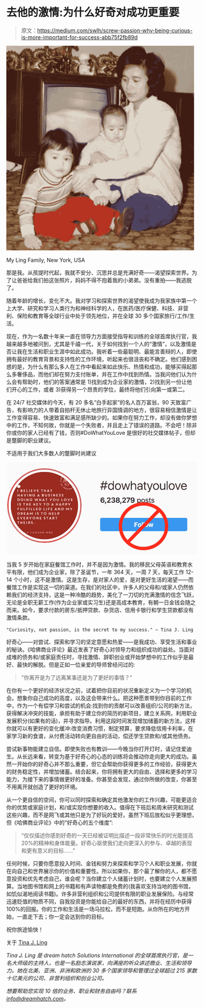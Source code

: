 # 去他的激情:为什么好奇对成功更重要

> 原文：<https://medium.com/swlh/screw-passion-why-being-curious-is-more-important-for-success-abb75f2fb89d>

![](img/1cbbe9a1e2039b9feb891d35f2d3cfa4.png)

My Ling Family, New York, USA

那是我。从孩提时代起，我就不安分、沉思并总是充满好奇——渴望探索世界。为了让爸爸给我们拍这张照片，妈妈不得不抱着我的小弟弟。没有重拍——我逃脱了。

随着年龄的增长，变化不大。我对学习和探索世界的渴望使我成为我家族中第一个上大学、研究和学习人类行为和神经科学的人，在医药/医疗保健、科技、非营利、保险和教育等全球行业中处于领先地位，并在全球 30 多个国家旅行/工作/生活。

现在，作为一名数十年来一直在领导力方面接受指导和训练的全球首席执行官，我越来越多地被问到，尤其是千禧一代，关于如何找到一个人的“激情”，以及激情是否让我在生活和职业生涯中如此成功。我听着一些最聪明、最能言善辩的人，即使拥有最好的教育背景和支持性的工作环境，听起来也很沮丧和不确定。他们感到困惑的是，为什么有那么多人在工作中看起来如此快乐、热情和成功，能够买得起那么多奢侈品，而他们却在努力支付账单，并在工作中找到热情。当我问他们认为什么会有帮助时，他们的答案通常是 1)找到成为企业家的激情，2)找到另一份让他们开心的工作，或者 3)获得另一个昂贵的学位，最终将他们引向第一或第二。

在 24/7 社交媒体的今天，有 20 多名“白手起家”的名人百万富翁，90 天致富广告，有影响力的人带着自拍杆无休止地旅行异国情调的地方，很容易相信激情是让工作变得容易、快速致富和满足感所缺少的。如果你在努力工作，却没有做你梦想中的工作，不知何故，你就是一个失败者，并且走上了错误的道路。不会吧！除非你或你的家人已经有了钱，否则#DoWhatYouLove 是很好的社交媒体帖子，但却是蹩脚的职业建议。

不适用于我们大多数人的蹩脚时尚建议

![](img/37bface4186b05f6a82462fabd651e0f.png)

当我 5 岁开始在家庭餐馆工作时，并不是因为激情。我的移民父母英语和教育水平有限，他们成为企业家，除了圣诞节，一年 364 天，一周 7 天，每天工作 12-14 个小时，这不是激情。这是生存，是对家人的爱，是对更好生活的渴望——而餐馆工作是实现这一切的渠道。在我们的社区中，许多人的父母和/或家人仍然依赖我们的经济支持，这是一种冷酷的趋势，美化了一刀切的充满激情的信念飞跃，无论是全职无薪工作(作为企业家或实习生)还是高成本教育，有朝一日金钱会随之而来。如今，要求付款的房东/抵押贷款、杂货店、信用卡银行和学生贷款都没有激情条款。

```
"Curiosity, not passion, is the secret to my success." ~ Tina J. Ling
```

好奇心——对尝试、探索和学习的坚定意愿和热爱——是我成功、享受生活和事业的秘诀。《哈佛商业评论》最近发表了好奇心对领导力和组织成功的益处。当面对成堆的债务和/或家庭责任时，寻找激情、辞职创业或开始梦想中的工作似乎是最好、最快的解脱。但是正如一位亲爱的导师曾经问过的:

> "你离开是为了远离某事还是为了更好的事情？"

在你有一个更好的经济状况之前，试着把你目前的状况重新定义为一个学习的机会。想象你自己成功的高度，以及这会带来什么。把这种愿景带到你目前的工作中，作为一个有偿学习和尝试的机会:找到你的贡献可以改善组织/公司的新方法，获得解决冲突的技能，承担有助于建立你的简历的新项目，建立关系网，利用职业发展积分(如果有的话)，并寻求指导。利用这段时间发现增加储蓄的新方法，这样你就可以有更好的变化缓冲:改变消费习惯，制定预算，要求降低信用卡利率，在家学习新的食谱，从付费活动转向更自由的活动，偿还学生贷款和/或其他债务。

尝试新事物能建立自信。即使失败也有教训——今晚当你打开灯时，请记住爱迪生。从长远来看，转变为基于好奇心的心态的训练将会推动你走向更大的成功。虽然一开始你的好奇心并不那么重要，但它会帮助你获得更多的工作经验，获得更大的财务稳定性，并增加储蓄。结合起来，你将拥有更大的自由、选择和更多的学习能力，为接下来的事情做更好的准备。你甚至会发现，通过你所做的改变，你甚至不用离开就创造了更好的环境。

从一个更自信的空间，你可以同时探索和确定其他激发你的工作兴趣，可能更适合你的优势或家庭计划，和/或实现你想要的收入。值得在下班后和周末研究和测试这些兴趣，而不是网飞或其他只是为了好玩的爱好。虽然下班后放松似乎更理想，但《哈佛商业评论》中的“好奇心的五个维度”:

> “仅仅描述你感到好奇的一天已经被证明比描述一段非常快乐的时光能提高 20%的精神和身体能量。好奇心驱使我们走向更深入的参与、卓越的表现和更有意义的目标……”

任何时候，只要你愿意投入时间、金钱和努力来探索和学习个人和职业发展，你就在向自己和世界展示你的价值和重要性。所以如果你，那个最了解你的人，都不愿意投资和优先考虑自己，谁会呢？当你建立个人储蓄计划时，也要建立个人发展预算。当地图书馆和网上的书籍和有声读物都是免费的(我喜欢支持当地的图书馆，如饥似渴地阅读书籍)。许多非营利组织和公司提供有限的职业发展保险。与经常迅速贬值的物质不同，自我投资是你能给自己的最好的东西，并将在经历中获得 100%的回报。你的工作和生活是一场马拉松，而不是短跑。从你所在的地方开始，一直走下去；你一定会达到你的目标。

祝你旅途愉快！

关于 [Tina J. Ling](linkedin.com/in/tinajling)

*Tina J. Ling 是 dream hatch Solutions International 的全球首席执行官，是一名大师级的主持人，也是一名励志演说家，向满座的听众讲述商业、生活和领导力。她在北美、亚洲、非洲和欧洲的 30 多个国家领导和管理过全球超过 215 家数十亿美元的公司、非营利组织和创业公司。*

*想要帮助您实现 10 倍的业务、职业和财务自由吗？联系 info@dreamhatch.com。*